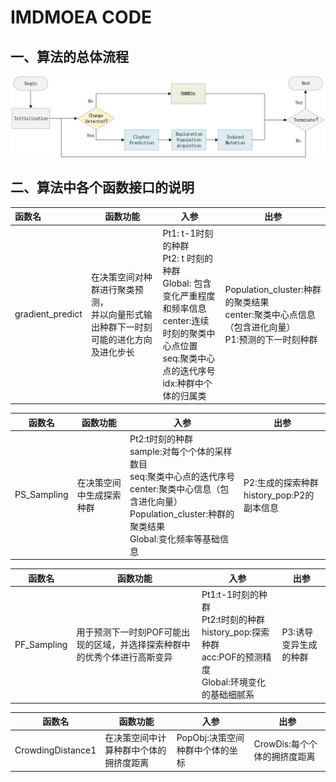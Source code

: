 # IMDMOEA CODE

## 一、算法的总体流程

![](.\IMDMOEA_flow.png)

## 二、算法中各个函数接口的说明

| 函数名           | 函数功能                                                     | 入参                                                         | 出参                                                         |
| :--------------- | ------------------------------------------------------------ | ------------------------------------------------------------ | ------------------------------------------------------------ |
| gradient_predict | 在决策空间对种群进行聚类预测，<br>并以向量形式输出种群下一时刻可能的进化方向及进化步长 | Pt1: t-1时刻的种群<br>Pt2: t 时刻的种群<br>Global: 包含变化严重程度和频率信息<br>center:连续时刻的聚类中心点位置<br>seq:聚类中心点的迭代序号<br>idx:种群中个体的归属类 | Population_cluster:种群的聚类结果<br>center:聚类中心点信息（包含进化向量）<br>P1:预测的下一时刻种群 |

| 函数名      | 函数功能                 | 入参                                                         | 出参                                          |
| ----------- | ------------------------ | ------------------------------------------------------------ | --------------------------------------------- |
| PS_Sampling | 在决策空间中生成探索种群 | Pt2:t时刻的种群<br>sample:对每个个体的采样数目<br>seq:聚类中心点的迭代序号<br>center:聚类中心信息（包含进化向量）<br>Population_cluster:种群的聚类结果<br>Global:变化频率等基础信息 | P2:生成的探索种群<br>history_pop:P2的副本信息 |

| 函数名      | 函数功能                                                     | 入参                                                         | 出参                  |
| ----------- | ------------------------------------------------------------ | ------------------------------------------------------------ | --------------------- |
| PF_Sampling | 用于预测下一时刻POF可能出现的区域，并选择探索种群中的优秀个体进行高斯变异 | Pt1:t-1时刻的种群<br>Pt2:t时刻的种群<br>history_pop:探索种群<br>acc:POF的预测精度<br>Global:环境变化的基础细腻系 | P3:诱导变异生成的种群 |

| 函数名            | 函数功能                               | 入参                            | 出参                         |
| ----------------- | -------------------------------------- | ------------------------------- | ---------------------------- |
| CrowdingDistance1 | 在决策空间中计算种群中个体的拥挤度距离 | PopObj:决策空间种群中个体的坐标 | CrowDis:每个个体的拥挤度距离 |
